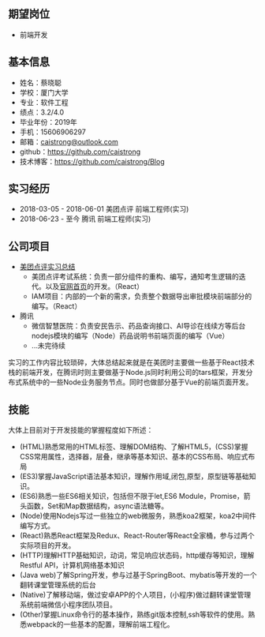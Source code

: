 ## 期望岗位
 - 前端开发

## 基本信息
 - 姓名：蔡晓聪
 - 学校：厦门大学
 - 专业：软件工程
 - 绩点：3.2/4.0
 - 毕业年份：2019年
 - 手机：15606906297
 - 邮箱：caistrong@outlook.com
 - github：https://github.com/caistrong
 - 技术博客：https://github.com/caistrong/Blog

## 实习经历
 - 2018-03-05 - 2018-06-01 美团点评  前端工程师(实习)
 - 2018-06-23 - 至今 腾讯  前端工程师(实习)

## 公司项目
 - [美团点评实习总结](https://github.com/caistrong/Blog/issues/80)
   - 美团点评考试系统：负责一部分组件的重构、编写，通知考生逻辑的迭代。以及[官网首页](https://kaoshi.sankuai.com/)的开发。（React）
   - IAM项目：内部的一个新的需求，负责整个数据导出审批模块前端部分的编写。（React）
 - 腾讯
   - 微信智慧医院：负责安民告示、药品查询接口、AI导诊在线续方等后台nodejs模块的编写（Node）药品说明书前端页面的编写（Vue）
   - ...未完待续

 实习的工作内容比较琐碎，大体总结起来就是在美团时主要做一些基于React技术栈的前端开发，在腾讯时则主要做基于Node.js同时利用公司的tars框架，开发分布式系统中的一些Node业务服务节点。同时也做部分基于Vue的前端页面开发。

## 技能
  大体上目前对于开发技能的掌握程度如下所述：
  - (HTML)熟悉常用的HTML标签、理解DOM结构、了解HTML5，(CSS)掌握CSS常用属性，选择器，层叠，继承等基本知识、基本的CSS布局、响应式布局
  - (ES3)掌握JavaScript语法基本知识，理解作用域,闭包,原型，原型链等基础知识。
  - (ES6)熟悉一些ES6相关知识，包括但不限于let,ES6 Module，Promise，箭头函数，Set和Map数据结构，async语法糖等。
  - (Node)使用Nodejs写过一些独立的web微服务，熟悉koa2框架，koa2中间件编写方式。
  - (React)熟悉React框架及Redux、React-Router等React全家桶，参与过两个实际项目的开发。
  - (HTTP)理解HTTP基础知识，动词，常见响应状态码，http缓存等知识，理解Restful API，计算机网络基本知识
  - (Java web)了解Spring开发，参与过基于SpringBoot、mybatis等开发的一个翻转课堂管理系统的后台
  - (Native)了解移动端，做过安卓APP的个人项目，(小程序)做过翻转课堂管理系统前端微信小程序团队项目。
  - (Other)掌握Linux命令行的基本操作，熟练git版本控制,ssh等软件的使用。熟悉webpack的一些基本的配置，理解前端工程化。
